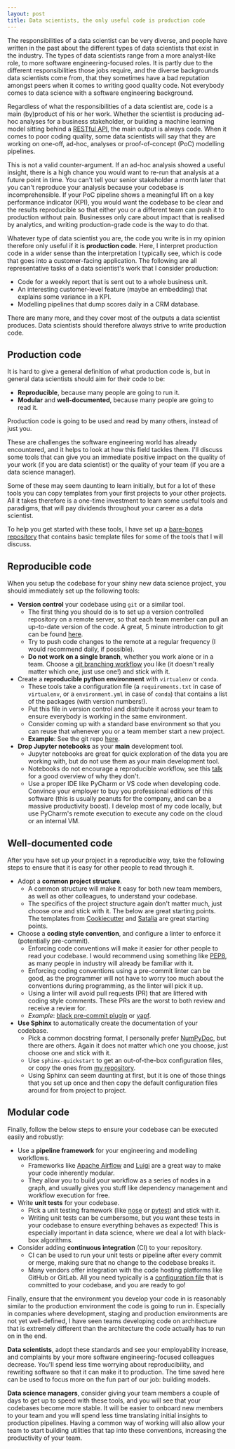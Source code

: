 ```yaml
---
layout: post
title: Data scientists, the only useful code is production code
---
```


The responsibilities of a data scientist can be very diverse, and people have written in the past about the different types of data scientists that exist in the industry. The types of data scientists range from a more analyst-like role, to more software engineering-focused roles. It is partly due to the different responsibilities those jobs require, and the diverse backgrounds data scientists come from, that they sometimes have a bad reputation amongst peers when it comes to writing good quality code. Not everybody comes to data science with a software engineering background.

Regardless of what the responsibilities of a data scientist are, code is a main (by)product of his or her work. Whether the scientist is producing ad-hoc analyses for a business stakeholder, or building a machine learning model sitting behind a [RESTful API](https://en.wikipedia.org/wiki/Representational_state_transfer), the main output is always code. When it comes to poor coding quality, some data scientists will say that they are working on one-off, ad-hoc, analyses or proof-of-concept (PoC) modelling pipelines.

This is not a valid counter-argument. If an ad-hoc analysis showed a useful insight, there is a high chance you would want to re-run that analysis at a future point in time. You can't tell your senior stakeholder a month later that you can't reproduce your analysis because your codebase is incomprehensible. If your PoC pipeline shows a meaningful lift on a key performance indicator (KPI), you would want the codebase to be clear and the results reproducible so that either you or a different team can push it to production without pain. Businesses only care about impact that is realised by analytics, and writing production-grade code is the way to do that.

<!--excerpt-->

Whatever type of data scientist you are, the code you write is in my opinion therefore only useful if it is **production code**. Here, I interpret production code in a wider sense than the interpretation I typically see, which is code that goes into a customer-facing application. The following are all representative tasks of a data scientist's work that I consider production:

  - Code for a weekly report that is sent out to a whole business unit.
  - An interesting customer-level feature (maybe an embedding) that explains some variance in a KPI.
  - Modelling pipelines that dump scores daily in a CRM database.

There are many more, and they cover most of the outputs a data scientist produces. Data scientists should therefore always strive to write production code.

## Production code

It is hard to give a general definition of what production code is, but in general data scientists should aim for their code to be:

  - **Reproducible**, because many people are going to run it.
  - **Modular** and **well-documented**, because many people are going to read it.

Production code is going to be used and read by many others, instead of just you.

These are challenges the software engineering world has already encountered, and it helps to look at how this field tackles them. I'll discuss some tools that can give you an immediate positive impact on the quality of your work (if you are data scientist) or the quality of your team (if you are a data science manager).

Some of these may seem daunting to learn initially, but for a lot of these tools you can copy templates from your first projects to your other projects. All it takes therefore is a one-time investment to learn some useful tools and paradigms, that will pay dividends throughout your career as a data scientist.

To help you get started with these tools, I have set up a [bare-bones repository](https://github.com/thuijskens/production-tools) that contains basic template files for some of the tools that I will discuss.

## Reproducible code

When you setup the codebase for your shiny new data science project, you should immediately set up the following tools:

- **Version control** your codebase using `git` or a similar tool.
  - The first thing you should do is to set up a version controlled repository on a remote server, so that each team member can pull an up-to-date version of the code. A great, 5 minute introduction to git can be found [here](http://rogerdudler.github.io/git-guide/).
  - Try to push code changes to the remote at a regular frequency (I would recommend daily, if possible).
  - **Do not work on a single branch**, whether you work alone or in a team. Choose a [git branching workflow](https://www.atlassian.com/git/tutorials/comparing-workflows) you like (it doesn't really matter which one, just use one!) and stick with it.
- Create a **reproducible python environment** with `virtualenv` or `conda`.
  - These tools take a configuration file (a `requirements.txt` in case of `virtualenv`, or a `environment.yml` in case of `conda`) that contains a list of the packages (with version numbers!).
  - Put this file in version control and distribute it across your team to ensure everybody is working in the same environment.
  - Consider coming up with a standard base environment so that you can reuse that whenever you or a team member start a new project.
  - **Example**: See the git repo [here](https://github.com/thuijskens/production-tools/blob/master/requirements.txt).
- **Drop Jupyter notebooks** as your **main** development tool.
  - Jupyter notebooks are great for quick exploration of the data you are working with, but do not use them as your main development tool.
  - Notebooks do not encourage a reproducible workflow, see this [talk](https://docs.google.com/presentation/d/1n2RlMdmv1p25Xy5thJUhkKGvjtV-dkAIsUXP-AL4ffI/edit#slide=id.g362da58057_0_1) for a good overview of why they don't.
  - Use a proper IDE like PyCharm or VS code when developing code. Convince your employer to buy you professional editions of this software (this is usually peanuts for the company, and can be a massive productivity boost). I develop most of my code locally, but use PyCharm's remote execution to execute any code on the cloud or an internal VM.

## Well-documented code

After you have set up your project in a reproducible way, take the following steps to ensure that it is easy for other people to read through it.

- Adopt a **common project structure**.
  - A common structure will make it easy for both new team members, as well as other colleagues, to understand your codebase.
  - The specifics of the project structure again don't matter much, just choose one and stick with it. The below are great starting points. The templates from [Cookiecutter](http://drivendata.github.io/cookiecutter-data-science/) and [Satalia](https://github.com/Satalia/production-data-science) are great starting points.
- Choose a **coding style convention**, and configure a linter to enforce it (potentially pre-commit).
  - Enforcing code conventions will make it easier for other people to read your codebase. I would recommend using something like [PEP8](https://www.python.org/dev/peps/pep-0008/), as many people in industry will already be familiar with it.
  - Enforcing coding conventions using a pre-commit linter can be good, as the programmer will not have to worry too much about the conventions during programming, as the linter will pick it up.
  - Using a linter will avoid pull requests (PR) that are littered with coding style comments. These PRs are the worst to both review and receive a review for.
  - *Example*: [black pre-commit plugin](https://github.com/ambv/black) or [yapf](https://github.com/google/yapf).
- **Use Sphinx** to automatically create the documentation of your codebase.
  - Pick a common docstring format, I personally prefer [NumPyDoc](https://github.com/numpy/numpydoc), but there are others. Again it does not matter which one you choose, just choose one and stick with it.
  - Use `sphinx-quickstart` to get an out-of-the-box configuration files, or copy the ones from [my repository](https://github.com/thuijskens/production-tools/tree/master/docs).
  - Using Sphinx can seem daunting at first, but it is one of those things that you set up once and then copy the default configuration files around for from project to project.

## Modular code

Finally, follow the below steps to ensure your codebase can be executed easily and robustly:

- Use a **pipeline framework** for your engineering and modelling workflows.
  - Frameworks like [Apache Airflow](https://airflow.apache.org/) and [Luigi](https://luigi.readthedocs.io/en/stable/) are a great way to make your code inherently modular.
  - They allow you to build your workflow as a series of nodes in a graph, and usually gives you stuff like dependency management and workflow execution for free.
- Write **unit tests** for your codebase.
  - Pick a unit testing framework (like [nose](https://nose.readthedocs.io/en/latest/) or [pytest](https://docs.pytest.org/en/latest/)) and stick with it.
  - Writing unit tests can be cumbersome, but you want these tests in your codebase to ensure everything behaves as expected! This is especially important in data science, where we deal a lot with black-box algorithms.
- Consider adding **continuous integration** (CI) to your repository.
  - CI can be used to run your unit tests or pipeline after every commit or merge, making sure that no change to the codebase breaks it.
  - Many vendors offer integration with the code hosting platforms like GitHub or GitLab. All you need typically is a [configuration file](https://github.com/thuijskens/production-tools/blob/master/.circleci/config.yml) that is committed to your codebase, and you are ready to go!

Finally, ensure that the environment you develop your code in is reasonably similar to the production environment the code is going to run in. Especially in companies where development, staging and production environments are not yet well-defined, I have seen teams developing code on architecture that is extremely different than the architecture the code actually has to run on in the end.

**Data scientists**, adopt these standards and see your employability increase, and complaints by your more software engineering-focused colleagues decrease. You'll spend less time worrying about reproducibility, and rewriting software so that it can make it to production. The time saved here can be used to focus more on the fun part of our job: building models.

**Data science managers**, consider giving your team members a couple of days to get up to speed with these tools, and you will see that your codebases become more stable. It will be easier to onboard new members to your team and you will spend less time translating initial insights to production pipelines. Having a common way of working will also allow your team to start building utilities that tap into these conventions, increasing the productivity of your team.
